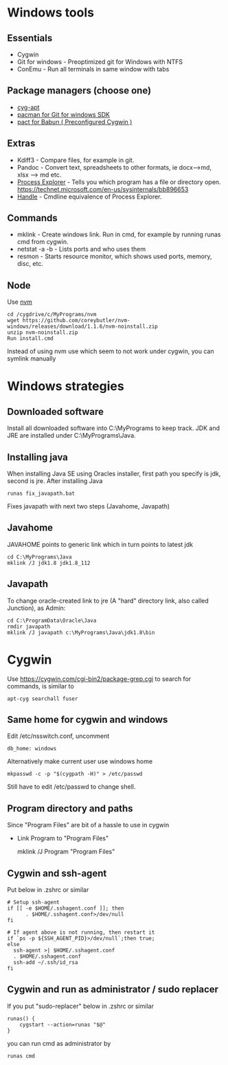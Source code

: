 # Windows tools

## Essentials
* Cygwin
* Git for windows - Preoptimized git for Windows with NTFS
* ConEmu - Run all terminals in same window with tabs

## Package managers (choose one)
* [cyg-apt](https://github.com/transcode-open/apt-cyg)
* [pacman for Git for windows SDK](https://github.com/git-for-windows/build-extra/releases)
* [pact for Babun ( Preconfigured Cygwin )](http://babun.github.io/)

## Extras
* Kdiff3 - Compare files, for example in git.
* Pandoc - Convert text, spreadsheets to other formats, ie docx-->md, xlsx --> md etc. 
* [Process Explorer](https://docs.microsoft.com/en-us/sysinternals/downloads/process-explorer) - Tells you which program has a file or directory open. <https://technet.microsoft.com/en-us/sysinternals/bb896653>
* [Handle](https://docs.microsoft.com/en-us/sysinternals/downloads/handle) - Cmdline equivalence of Process Explorer.

## Commands
* mklink - Create windows link. Run in cmd, for example by running runas cmd from cygwin.
* netstat -a -b - Lists ports and who uses them
* resmon - Starts resource monitor, which shows used ports, memory, disc, etc.

## Node
Use [nvm](https://github.com/coreybutler/nvm-windows/releases)

    cd /cygdrive/c/MyPrograms/nvm 
    wget https://github.com/coreybutler/nvm-windows/releases/download/1.1.6/nvm-noinstall.zip
    unzip nvm-noinstall.zip
    Run install.cmd

Instead of using nvm use <version> which seem to not work under cygwin, you can symlink manually

# Windows strategies

## Downloaded software
Install all downloaded software into C:\MyPrograms to keep track. JDK and JRE are installed under C:\MyPrograms\Java.

## Installing java
When installing Java SE using Oracles installer, first path you specify is jdk, second is jre. 
After installing Java

    runas fix_javapath.bat
Fixes javapath with next two steps (Javahome, Javapath)

## Javahome
JAVAHOME points to generic link which in turn points to latest jdk

    cd C:\MyPrograms\Java
    mklink /J jdk1.8 jdk1.8_112


## Javapath
To change oracle-created link to jre (A "hard" directory link, also called Junction), as Admin:

    cd C:\ProgramData\Oracle\Java
    rmdir javapath
    mklink /J javapath c:\MyPrograms\Java\jdk1.8\bin

# Cygwin
Use <https://cygwin.com/cgi-bin2/package-grep.cgi> to search for commands, is similar to

    apt-cyg searchall fuser
    
## Same home for cygwin and windows

Edit /etc/nsswitch.conf, uncomment

    db_home: windows 

Alternatively make current user use windows home

    mkpasswd -c -p "$(cygpath -H)" > /etc/passwd
Still have to edit /etc/passwd to change shell.

## Program directory and paths
Since "Program Files" are bit of a hassle to use in cygwin 
* Link Program to "Program Files"

    mklink /J Program "Program Files"

## Cygwin and ssh-agent
Put below in .zshrc or similar

    # Setup ssh-agent
    if [[ -e $HOME/.sshagent.conf ]]; then
          . $HOME/.sshagent.conf>/dev/null
    fi

    # If agent above is not running, then restart it
    if `ps -p ${SSH_AGENT_PID}>/dev/null`;then true;
    else
      ssh-agent >| $HOME/.sshagent.conf
      . $HOME/.sshagent.conf
      ssh-add ~/.ssh/id_rsa
    fi
    
## Cygwin and run as administrator / sudo replacer
If you put "sudo-replacer" below in .zshrc or similar

    runas() {
        cygstart --action=runas "$@"
    }
    
you can run cmd as administrator by

    runas cmd
    
